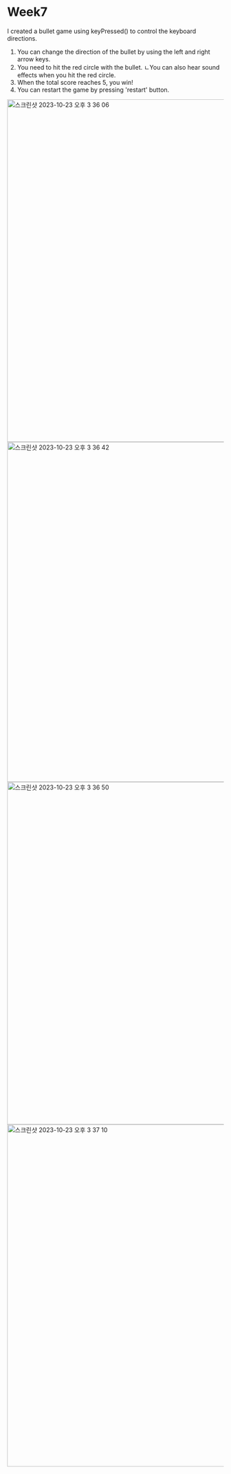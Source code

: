 # Week7
<Bullet Game>
I created a bullet game using keyPressed() to control the keyboard directions.

1. You can change the direction of the bullet by using the left and right arrow keys.
2. You need to hit the red circle with the bullet.
   ㄴYou can also hear sound effects when you hit the red circle.
3. When the total score reaches 5, you win!
4. You can restart the game by pressing 'restart' button.

<img width="795" alt="스크린샷 2023-10-23 오후 3 36 06" src="https://github.com/idhyj/Week7/assets/145718308/369038f3-eeee-47c4-abab-498dfcd5db28">
<img width="789" alt="스크린샷 2023-10-23 오후 3 36 42" src="https://github.com/idhyj/Week7/assets/145718308/81af07ec-ab98-4b21-bec8-1318d45a9539">
<img width="795" alt="스크린샷 2023-10-23 오후 3 36 50" src="https://github.com/idhyj/Week7/assets/145718308/fddf245d-a6bd-4264-bdbc-482b1c233f9b">
<img width="794" alt="스크린샷 2023-10-23 오후 3 37 10" src="https://github.com/idhyj/Week7/assets/145718308/a164990a-8068-4a43-82da-124ca5319c76">
